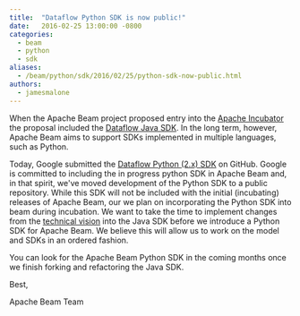 ```yaml
---
title:  "Dataflow Python SDK is now public!"
date:   2016-02-25 13:00:00 -0800
categories:
  - beam
  - python
  - sdk
aliases:
  - /beam/python/sdk/2016/02/25/python-sdk-now-public.html
authors:
  - jamesmalone
---
```

<!--
Licensed under the Apache License, Version 2.0 (the "License");
you may not use this file except in compliance with the License.
You may obtain a copy of the License at

http://www.apache.org/licenses/LICENSE-2.0

Unless required by applicable law or agreed to in writing, software
distributed under the License is distributed on an "AS IS" BASIS,
WITHOUT WARRANTIES OR CONDITIONS OF ANY KIND, either express or implied.
See the License for the specific language governing permissions and
limitations under the License.
-->

When the Apache Beam project proposed entry into the [Apache Incubator](https://wiki.apache.org/incubator/BeamProposal) the proposal
included the [Dataflow Java SDK](https://github.com/GoogleCloudPlatform/DataflowJavaSDK). In the long term, however, Apache Beam aims to support SDKs implemented in multiple languages, such as Python.

<!--more-->

Today, Google submitted the [Dataflow Python (2.x) SDK](https://github.com/GoogleCloudPlatform/DataflowPythonSDK) on GitHub. Google is committed to including the in progress python SDK in Apache Beam and, in that spirit, we've moved development of the Python SDK to a public repository. While this SDK will not be included with the initial (incubating) releases of Apache Beam, our we plan on incorporating the Python SDK into beam during incubation. We want to take the time to implement changes from the [technical vision](https://goo.gl/nk5OM0) into the Java SDK before we introduce a Python SDK for Apache Beam. We believe this will allow us to work on the model and SDKs in an ordered fashion.

You can look for the Apache Beam Python SDK in the coming months once we finish forking and refactoring the Java SDK.

Best,

Apache Beam Team
